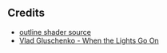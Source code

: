 ## Credits

- [outline shader source](https://www.reddit.com/r/godot/comments/1220u8n/canvasgroup_outline_shader/)
- [Vlad Gluschenko - When the Lights Go On](https://www.youtube.com/watch?v=eCMl7U9UJoE)
